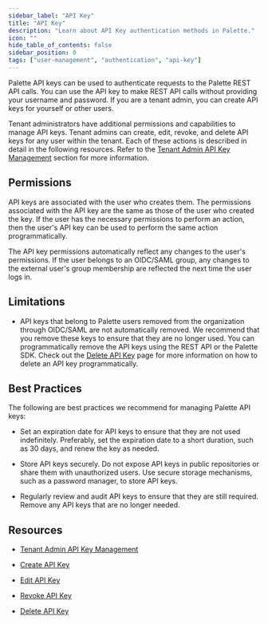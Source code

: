 ```yaml
---
sidebar_label: "API Key"
title: "API Key"
description: "Learn about API Key authentication methods in Palette."
icon: ""
hide_table_of_contents: false
sidebar_position: 0
tags: ["user-management", "authentication", "api-key"]
---
```


Palette API keys can be used to authenticate requests to the Palette REST API calls. You can use the API key to make
REST API calls without providing your username and password. If you are a tenant admin, you can create API keys for
yourself or other users.

Tenant administrators have additional permissions and capabilities to manage API keys. Tenant admins can create, edit,
revoke, and delete API keys for any user within the tenant. Each of these actions is described in detail in the
following resources. Refer to the [Tenant Admin API Key Management](../../../tenant-settings/api-key-management.md)
section for more information.

## Permissions

API keys are associated with the user who creates them. The permissions associated with the API key are the same as
those of the user who created the key. If the user has the necessary permissions to perform an action, then the user's
API key can be used to perform the same action programmatically.

The API key permissions automatically reflect any changes to the user's permissions. If the user belongs to an OIDC/SAML
group, any changes to the external user's group membership are reflected the next time the user logs in.

## Limitations

- API keys that belong to Palette users removed from the organization through OIDC/SAML are not automatically removed.
  We recommend that you remove these keys to ensure that they are no longer used. You can programmatically remove the
  API keys using the REST API or the Palette SDK. Check out the [Delete API Key](./delete-api-key.md) page for more
  information on how to delete an API key programmatically.

## Best Practices

The following are best practices we recommend for managing Palette API keys:

- Set an expiration date for API keys to ensure that they are not used indefinitely. Preferably, set the expiration date
  to a short duration, such as 30 days, and renew the key as needed.

- Store API keys securely. Do not expose API keys in public repositories or share them with unauthorized users. Use
  secure storage mechanisms, such as a password manager, to store API keys.

- Regularly review and audit API keys to ensure that they are still required. Remove any API keys that are no longer
  needed.

## Resources

- [Tenant Admin API Key Management](../../../tenant-settings/api-key-management.md)

- [Create API Key](create-api-key.md)

- [Edit API Key](modify-api-key.md)

- [Revoke API Key](revoke-api-key.md)

- [Delete API Key](delete-api-key.md)
